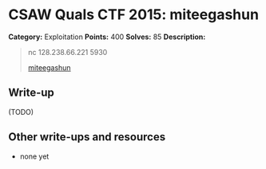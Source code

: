 # CSAW Quals CTF 2015: miteegashun

**Category:** Exploitation
**Points:** 400
**Solves:** 85
**Description:** 

> nc 128.238.66.221 5930
>
> [miteegashun](miteegashun)

## Write-up

(TODO)

## Other write-ups and resources

* none yet
